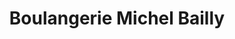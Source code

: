 ---
title: "Boulangerie Michel Bailly"
url: /saint-sylvain/boulangerie-michel-bailly/
shop: boulangerie
---